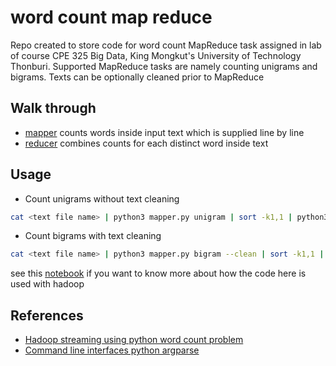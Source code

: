 # word count map reduce

Repo created to store code for word count MapReduce task assigned in lab of course CPE 325 Big Data, King Mongkut's University of Technology Thonburi. Supported MapReduce tasks are namely counting unigrams and bigrams. Texts can be optionally cleaned prior to MapReduce

## Walk through
- [mapper](https://github.com/ppkgtmm/big-data-map-reduce/blob/main/mapper.py) counts words inside input text which is supplied line by line
- [reducer](https://github.com/ppkgtmm/big-data-map-reduce/blob/main/reducer.py) combines counts for each distinct word inside text

## Usage
- Count unigrams without text cleaning
```sh
cat <text file name> | python3 mapper.py unigram | sort -k1,1 | python3 reducer.py
```
- Count bigrams with text cleaning
```sh
cat <text file name> | python3 mapper.py bigram --clean | sort -k1,1 | python3 reducer.py
```

see this [notebook](https://github.com/ppkgtmm/big-data/blob/main/Lecture%206%20-%20Hadoop%20MapReduce/Exercise.ipynb) if you want to know more about how the code here is used with hadoop

## References
- [Hadoop streaming using python word count problem](https://www.geeksforgeeks.org/hadoop-streaming-using-python-word-count-problem/)
- [Command line interfaces python argparse](https://realpython.com/command-line-interfaces-python-argparse/)
